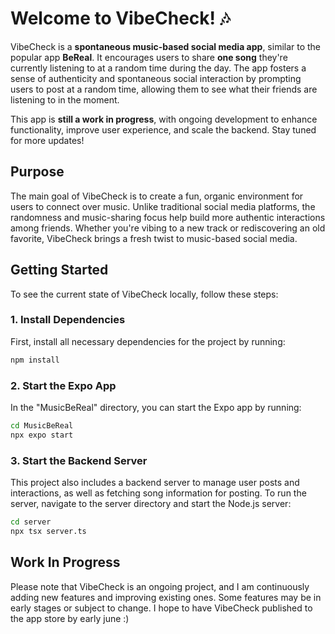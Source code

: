# Welcome to VibeCheck! 🎶

VibeCheck is a **spontaneous music-based social media app**, similar to the popular app **BeReal**. It encourages users to share **one song** they're currently listening to at a random time during the day. The app fosters a sense of authenticity and spontaneous social interaction by prompting users to post at a random time, allowing them to see what their friends are listening to in the moment.

This app is **still a work in progress**, with ongoing development to enhance functionality, improve user experience, and scale the backend. Stay tuned for more updates!

## Purpose

The main goal of VibeCheck is to create a fun, organic environment for users to connect over music. Unlike traditional social media platforms, the randomness and music-sharing focus help build more authentic interactions among friends. Whether you're vibing to a new track or rediscovering an old favorite, VibeCheck brings a fresh twist to music-based social media.

## Getting Started

To see the current state of VibeCheck locally, follow these steps:

### 1. Install Dependencies

First, install all necessary dependencies for the project by running:

```bash
npm install
```

### 2. Start the Expo App

In the "MusicBeReal" directory, you can start the Expo app by running:

```bash
cd MusicBeReal
npx expo start
```

### 3. Start the Backend Server

This project also includes a backend server to manage user posts and interactions, as well as fetching song information for posting. To run the server, navigate to the server directory and start the Node.js server:

```bash
cd server
npx tsx server.ts
```

## Work In Progress

Please note that VibeCheck is an ongoing project, and I am continuously adding new features and improving existing ones. Some features may be in early stages or subject to change. I hope to have VibeCheck published to the app store by early june :)
